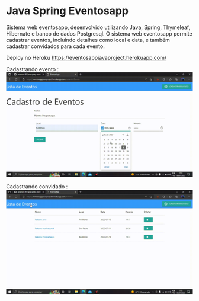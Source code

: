 # Java Spring Eventosapp
Sistema web eventosapp, desenvolvido utilizando Java, Spring, Thymeleaf, Hibernate e banco de dados Postgresql.
O sistema web eventosapp permite cadastrar eventos, incluindo detalhes como local e data, e também cadastrar convidados para cada evento.

Deploy no Heroku
https://eventosappjavaproject.herokuapp.com/



Cadastrando evento :
![](https://github.com/peterson-007/java-spring-eventosapp/blob/master/eventosapp_.gif)

Cadastrando convidado :
![](https://github.com/peterson-007/java-spring-eventosapp/blob/master/eventosapp_%20(1).gif)
